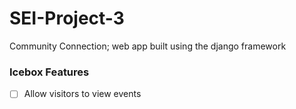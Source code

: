 # SEI-Project-3
Community Connection; web app built using the django framework


### Icebox Features
- [ ] Allow visitors to view events